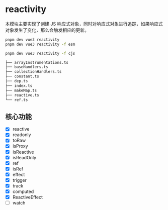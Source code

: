 # reactivity

本模块主要实现了创建 JS 响应式对象，同时对响应式对象进行追踪，如果响应式对象发生了变化，那么会触发相应的更新。

```sh
pnpm dev vue3 reactivity
pnpm dev vue3 reactivity -f esm

pnpm dev vue3 reactivity -f cjs
```

```txt
├── arrayInstrumentations.ts
├── baseHandlers.ts
├── collectionHandlers.ts
├── constant.ts
├── dep.ts
├── index.ts
├── makeMap.ts
├── reactive.ts
└── ref.ts
```

## 核心功能

- [x] reactive
- [x] readonly
- [x] toRaw
- [x] isProxy
- [x] isReactive
- [x] isReadOnly
- [x] ref
- [x] isRef
- [x] effect
- [x] trigger
- [x] track
- [x] computed
- [x] ReactiveEffect
- [ ] watch
